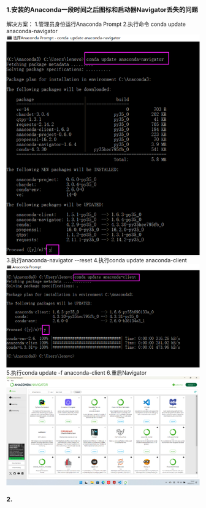 ### 1.安装的Anaconda一段时间之后图标和启动器Navigator丢失的问题
解决方案：
1.管理员身份运行Anaconda Prompt
2.执行命令 conda update anaconda-navigator
![alt text](/issues%20metirals/1/01.png)
3.执行anaconda-navigator --reset
4.执行conda update anaconda-client
![alt text](/issues%20metirals/1/02.png)
5.执行conda update -f anaconda-client
6.重启Navigator
![alt text](/issues%20metirals/1/03.png)

### 2.
